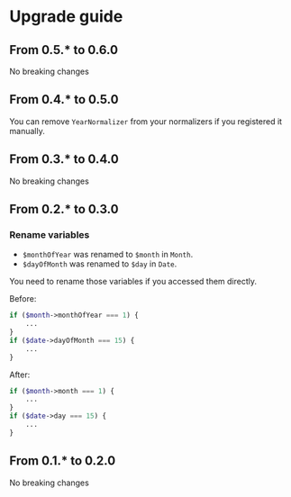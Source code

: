 # Upgrade guide

## From 0.5.* to 0.6.0

No breaking changes

## From 0.4.* to 0.5.0

You can remove `YearNormalizer` from your normalizers if you registered it manually.

## From 0.3.* to 0.4.0

No breaking changes

## From 0.2.* to 0.3.0

### Rename variables

- `$monthOfYear` was renamed to `$month` in `Month`.
- `$dayOfMonth` was renamed to `$day` in `Date`.

You need to rename those variables if you accessed them directly.

Before:

```php
if ($month->monthOfYear === 1) {
    ...
}
if ($date->dayOfMonth === 15) {
    ...
}
```

After:

```php
if ($month->month === 1) {
    ...
}
if ($date->day === 15) {
    ...
}
```

## From 0.1.* to 0.2.0

No breaking changes
